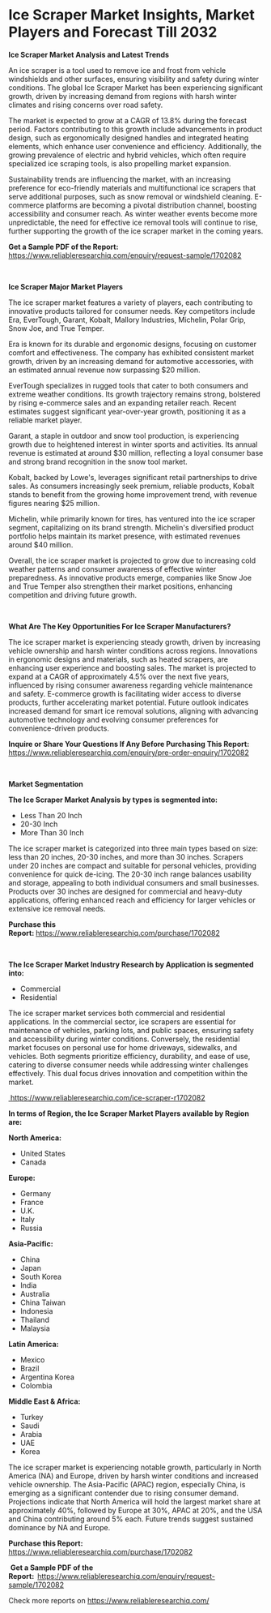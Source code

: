 <p><h1>Ice Scraper Market Insights, Market Players and Forecast Till 2032</h1></p><p><strong>Ice Scraper Market Analysis and Latest Trends</strong></p>
<p><p>An ice scraper is a tool used to remove ice and frost from vehicle windshields and other surfaces, ensuring visibility and safety during winter conditions. The global Ice Scraper Market has been experiencing significant growth, driven by increasing demand from regions with harsh winter climates and rising concerns over road safety. </p><p>The market is expected to grow at a CAGR of 13.8% during the forecast period. Factors contributing to this growth include advancements in product design, such as ergonomically designed handles and integrated heating elements, which enhance user convenience and efficiency. Additionally, the growing prevalence of electric and hybrid vehicles, which often require specialized ice scraping tools, is also propelling market expansion.</p><p>Sustainability trends are influencing the market, with an increasing preference for eco-friendly materials and multifunctional ice scrapers that serve additional purposes, such as snow removal or windshield cleaning. E-commerce platforms are becoming a pivotal distribution channel, boosting accessibility and consumer reach. As winter weather events become more unpredictable, the need for effective ice removal tools will continue to rise, further supporting the growth of the ice scraper market in the coming years.</p></p>
<p><strong>Get a Sample PDF of the Report:&nbsp;</strong> <a href="https://www.reliableresearchiq.com/enquiry/request-sample/1702082?utm_campaign=2730&utm_medium=2&utm_source=Github&utm_content=ia&utm_term=10042025&utm_id=ice-scraper">https://www.reliableresearchiq.com/enquiry/request-sample/1702082</a></p>
<p>&nbsp;</p>
<p><strong>Ice Scraper Major Market Players</strong></p>
<p><p>The ice scraper market features a variety of players, each contributing to innovative products tailored for consumer needs. Key competitors include Era, EverTough, Garant, Kobalt, Mallory Industries, Michelin, Polar Grip, Snow Joe, and True Temper.</p><p>Era is known for its durable and ergonomic designs, focusing on customer comfort and effectiveness. The company has exhibited consistent market growth, driven by an increasing demand for automotive accessories, with an estimated annual revenue now surpassing $20 million.</p><p>EverTough specializes in rugged tools that cater to both consumers and extreme weather conditions. Its growth trajectory remains strong, bolstered by rising e-commerce sales and an expanding retailer reach. Recent estimates suggest significant year-over-year growth, positioning it as a reliable market player.</p><p>Garant, a staple in outdoor and snow tool production, is experiencing growth due to heightened interest in winter sports and activities. Its annual revenue is estimated at around $30 million, reflecting a loyal consumer base and strong brand recognition in the snow tool market.</p><p>Kobalt, backed by Lowe's, leverages significant retail partnerships to drive sales. As consumers increasingly seek premium, reliable products, Kobalt stands to benefit from the growing home improvement trend, with revenue figures nearing $25 million.</p><p>Michelin, while primarily known for tires, has ventured into the ice scraper segment, capitalizing on its brand strength. Michelin's diversified product portfolio helps maintain its market presence, with estimated revenues around $40 million.</p><p>Overall, the ice scraper market is projected to grow due to increasing cold weather patterns and consumer awareness of effective winter preparedness. As innovative products emerge, companies like Snow Joe and True Temper also strengthen their market positions, enhancing competition and driving future growth.</p></p>
<p>&nbsp;</p>
<p><strong>What Are The Key Opportunities For Ice Scraper Manufacturers?</strong></p>
<p><p>The ice scraper market is experiencing steady growth, driven by increasing vehicle ownership and harsh winter conditions across regions. Innovations in ergonomic designs and materials, such as heated scrapers, are enhancing user experience and boosting sales. The market is projected to expand at a CAGR of approximately 4.5% over the next five years, influenced by rising consumer awareness regarding vehicle maintenance and safety. E-commerce growth is facilitating wider access to diverse products, further accelerating market potential. Future outlook indicates increased demand for smart ice removal solutions, aligning with advancing automotive technology and evolving consumer preferences for convenience-driven products.</p></p>
<p><strong>Inquire or Share Your Questions If Any Before Purchasing This Report:</strong> <a href="https://www.reliableresearchiq.com/enquiry/pre-order-enquiry/1702082?utm_campaign=2730&utm_medium=2&utm_source=Github&utm_content=ia&utm_term=10042025&utm_id=ice-scraper">https://www.reliableresearchiq.com/enquiry/pre-order-enquiry/1702082</a></p>
<p>&nbsp;</p>
<p><strong>Market Segmentation</strong></p>
<p><strong>The Ice Scraper Market Analysis by types is segmented into:</strong></p>
<p><ul><li>Less Than 20 Inch</li><li>20-30 Inch</li><li>More Than 30 Inch</li></ul></p>
<p><p>The ice scraper market is categorized into three main types based on size: less than 20 inches, 20-30 inches, and more than 30 inches. Scrapers under 20 inches are compact and suitable for personal vehicles, providing convenience for quick de-icing. The 20-30 inch range balances usability and storage, appealing to both individual consumers and small businesses. Products over 30 inches are designed for commercial and heavy-duty applications, offering enhanced reach and efficiency for larger vehicles or extensive ice removal needs.</p></p>
<p><strong>Purchase this Report:&nbsp;</strong><a href="https://www.reliableresearchiq.com/purchase/1702082?utm_campaign=2730&utm_medium=2&utm_source=Github&utm_content=ia&utm_term=10042025&utm_id=ice-scraper">https://www.reliableresearchiq.com/purchase/1702082</a></p>
<p>&nbsp;</p>
<p><strong>The Ice Scraper Market Industry Research by Application is segmented into:</strong></p>
<p><ul><li>Commercial</li><li>Residential</li></ul></p>
<p><p>The ice scraper market services both commercial and residential applications. In the commercial sector, ice scrapers are essential for maintenance of vehicles, parking lots, and public spaces, ensuring safety and accessibility during winter conditions. Conversely, the residential market focuses on personal use for home driveways, sidewalks, and vehicles. Both segments prioritize efficiency, durability, and ease of use, catering to diverse consumer needs while addressing winter challenges effectively. This dual focus drives innovation and competition within the market.</p></p>
<p><a href="https://www.reliableresearchiq.com/ice-scraper-r1702082?utm_campaign=2730&utm_medium=2&utm_source=Github&utm_content=ia&utm_term=10042025&utm_id=ice-scraper">&nbsp;https://www.reliableresearchiq.com/ice-scraper-r1702082</a></p>
<p><strong>In terms of Region, the Ice Scraper Market Players available by Region are:</strong></p>
<p>
    <p> <strong> North America: </strong>
        <ul>
            <li>United States</li>
            <li>Canada</li>
        </ul>
        </p> 
    <p> <strong> Europe: </strong>
        <ul>
            <li>Germany</li>
            <li>France</li>
            <li>U.K.</li>
            <li>Italy</li>
            <li>Russia</li>
        </ul>
        </p> 
    <p> <strong> Asia-Pacific: </strong>
        <ul>
            <li>China</li>
            <li>Japan</li>
            <li>South Korea</li>
            <li>India</li>
            <li>Australia</li>
            <li>China Taiwan</li>
            <li>Indonesia</li>
            <li>Thailand</li>
            <li>Malaysia</li>
        </ul>
        </p> 
    <p> <strong> Latin America: </strong>
        <ul>
            <li>Mexico</li>
            <li>Brazil</li>
            <li>Argentina Korea</li>
            <li>Colombia</li>
        </ul>
        </p> 
    <p> <strong> Middle East & Africa: </strong>
        <ul>
            <li>Turkey</li>
            <li>Saudi</li>
            <li>Arabia</li>
            <li>UAE</li>
            <li>Korea</li>
        </ul>
    </p>
    </p>
<p><p>The ice scraper market is experiencing notable growth, particularly in North America (NA) and Europe, driven by harsh winter conditions and increased vehicle ownership. The Asia-Pacific (APAC) region, especially China, is emerging as a significant contender due to rising consumer demand. Projections indicate that North America will hold the largest market share at approximately 40%, followed by Europe at 30%, APAC at 20%, and the USA and China contributing around 5% each. Future trends suggest sustained dominance by NA and Europe.</p></p>
<p><strong>Purchase this Report: </strong><a href="https://www.reliableresearchiq.com/purchase/1702082?utm_campaign=2730&utm_medium=2&utm_source=Github&utm_content=ia&utm_term=10042025&utm_id=ice-scraper">https://www.reliableresearchiq.com/purchase/1702082</a></p>
<p>&nbsp;<strong>Get a Sample PDF of the Report:&nbsp;&nbsp;</strong><a href="https://www.reliableresearchiq.com/enquiry/request-sample/1702082?utm_campaign=2730&utm_medium=2&utm_source=Github&utm_content=ia&utm_term=10042025&utm_id=ice-scraper">https://www.reliableresearchiq.com/enquiry/request-sample/1702082</a></p>
<p><strong></strong></p>
<p>Check more reports on <a href="https://www.reliableresearchiq.com/?utm_campaign=2730&utm_medium=2&utm_source=Github&utm_content=ia&utm_term=10042025&utm_id=ice-scraper">https://www.reliableresearchiq.com/</a></p>